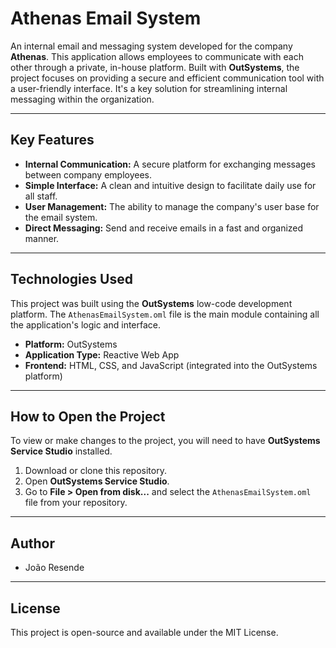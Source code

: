# Athenas Email System

An internal email and messaging system developed for the company **Athenas**. This application allows employees to communicate with each other through a private, in-house platform. Built with **OutSystems**, the project focuses on providing a secure and efficient communication tool with a user-friendly interface. It's a key solution for streamlining internal messaging within the organization.

---

## Key Features

* **Internal Communication:** A secure platform for exchanging messages between company employees.
* **Simple Interface:** A clean and intuitive design to facilitate daily use for all staff.
* **User Management:** The ability to manage the company's user base for the email system.
* **Direct Messaging:** Send and receive emails in a fast and organized manner.

---

## Technologies Used

This project was built using the **OutSystems** low-code development platform. The `AthenasEmailSystem.oml` file is the main module containing all the application's logic and interface.

* **Platform:** OutSystems
* **Application Type:** Reactive Web App
* **Frontend:** HTML, CSS, and JavaScript (integrated into the OutSystems platform)

---

## How to Open the Project

To view or make changes to the project, you will need to have **OutSystems Service Studio** installed.

1.  Download or clone this repository.
2.  Open **OutSystems Service Studio**.
3.  Go to **File > Open from disk...** and select the `AthenasEmailSystem.oml` file from your repository.

---

## Author

* João Resende 

---

## License

This project is open-source and available under the MIT License.
